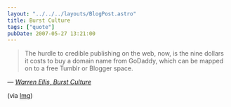 ```yaml
---
layout: "../../../layouts/BlogPost.astro"
title: Burst Culture
tags: ["quote"]
pubDate: 2007-05-27 13:21:00
---
```


> The hurdle to credible publishing on the web, now, is the nine dollars it costs to buy a domain name from GoDaddy, which can be mapped on to a free Tumblr or Blogger space.

— <cite>[Warren Ellis, _Burst Culture_](http://www.warrenellis.com/?p=4374)</cite>

(via [lmg](http://www.timemachinego.com/linkmachinego/))
